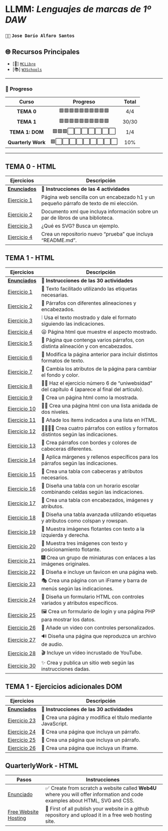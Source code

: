 # LLMM: *Lenguajes de marcas de 1º DAW*
### `🐱‍💻` **`Jose Darío Alfaro Santos`** 

## 🌐 **Recursos Principales**  
- [📘] [`MCLibre`](https://www.mclibre.org/consultar/htmlcss/)  
- [📚] [`W3Schools`](https://www.w3schools.com/)  

---

### 📝 **Progreso**

|        Curso          |         Progreso         | Total |
|:---------------------:|:------------------------:|:-----:|
|       **TEMA 0**      | 🟩🟩🟩🟩🟩🟩🟩🟩🟩🟩 |  4/4  |
|       **TEMA 1**      | 🟩🟩🟩🟩🟩🟩🟩🟩🟩🟩 | 30/30 |
|       **TEMA 1: DOM**      | 🟩🟩🟩⬜⬜⬜⬜⬜⬜⬜ | 1/4 |
|   **Quarterly Work**  | 🟩⬜⬜⬜⬜⬜⬜⬜⬜⬜ |  10%  |

---

## TEMA 0 - HTML
Ejercicios | Descripción
-----------|------------
[**Enunciados**](https://docs.google.com/document/d/1N-ePfly6uEPFOjIdiWBunZ2Ep3rY-c9tqu_On1L-7LY/edit?tab=t.0)  | 📖 **Instrucciones de las 4 actividades**
[Ejercicio 1](tema0/pagina.html)|Página web sencilla con un encabezado h1 y un pequeño párrafo de texto de mi elección.
[Ejercicio 2](tema0/menu.xml)|Documento xml que incluya información sobre un par de libros de una biblioteca.
[Ejercicio 3](tema0/ejercicio3)|¿Qué es SVG? Busca un ejemplo.
[Ejercicio 4](https://github.com/jalfsan3108/prueba.git) |Crea un repositorio nuevo “prueba” que incluya “README.md”.

## TEMA 1 - HTML
Ejercicios | Descripción
-----------|------------
[**Enunciados**](https://docs.google.com/document/d/1WRdNTHe1et5iHGRsCnMGeRJQBxInAxvtCLdPFBtZoYM/edit?tab=t.0)  | 📖 **Instrucciones de las 30 actividades**
[Ejercicio 1](tema1/ejercicio1.html)|📝 Texto facilitado utilizando las etiquetas necesarias.                       
[Ejercicio 2](tema1/ejercicio2.html)|📜 Párrafos con diferentes alineaciones y encabezados.
[Ejercicio 3](tema1/ejercicio3.html) |❕ Usa el texto mostrado y dale el formato siguiendo las indicaciones.
[Ejercicio 4](tema1/ejercicio4.html) |😦 Página html que muestre el aspecto mostrado.
[Ejercicio 5](tema1/ejercicio5.html) |🔨 Página que contenga varios párrafos, con distinta alineación y con encabezados.
[Ejercicio 6](tema1/ejercicio6.html) |🚧 Modifica la página anterior para incluir distintos formatos de texto.
[Ejercicio 7](tema1/ejercicio7.html) |🌈 Cambia los atributos de la página para cambiar el fondo y color.
[Ejercicio 8](tema1/ejercicio8.html) |👨‍🎓 Haz el ejercicio número 6 de “uniwebsidad” del capítulo 4 (aparece al final del artículo).
[Ejercicio 9](tema1/ejercicio9.html)   |💌 Crea un página html como la mostrada.
[Ejercicio 10](tema1/ejercicio10.html) |🐱‍🏍 Crea una página html con una lista anidada de dos niveles.  
[Ejercicio 11](tema1/ejercicio11.html) |🛒 Añade los ítems indicados a una lista en HTML.  
[Ejercicio 12](tema1/ejercicio12.html) |👨‍👨‍👧‍👦 Crea cuatro párrafos con estilos y formatos distintos según las indicaciones.  
[Ejercicio 13](tema1/ejercicio13.html) |🎫 Crea párrafos con bordes y colores de cabeceras diferentes.  
[Ejercicio 14](tema1/ejercicio14.html) |🧵 Aplica márgenes y rellenos específicos para los párrafos según las indicaciones.  
[Ejercicio 15](tema1/ejercicio15.html) |🍫 Crea una tabla con cabeceras y atributos necesarios.  
[Ejercicio 16](tema1/ejercicio16.html) |🏫 Diseña una tabla con un horario escolar combinando celdas según las indicaciones.  
[Ejercicio 17](tema1/ejercicio17.html) |🎨 Crea una tabla con encabezados, imágenes y atributos.  
[Ejercicio 18](tema1/ejercicio18.html) |🎐 Diseña una tabla avanzada utilizando etiquetas y atributos como colspan y rowspan.  
[Ejercicio 19](tema1/ejercicio19.html) |🎈 Muestra imágenes flotantes con texto a la izquierda y derecha.  
[Ejercicio 20](tema1/ejercicio20.html) |🎠 Muestra tres imágenes con texto y posicionamiento flotante.  
[Ejercicio 21](tema1/ejercicio21.html) |🎆 Crea un grupo de miniaturas con enlaces a las imágenes originales.  
[Ejercicio 22](tema1/ejercicio22.html) |🎎 Diseña e incluye un favicon en una página web.  
[Ejercicio 23](tema1/ejercicio23.html) |🎭 Crea una página con un iFrame y barra de menús según las indicaciones.  
[Ejercicio 24](tema1/ejercicio24.html) |🎁 Diseña un formulario HTML con controles variados y atributos específicos.  
[Ejercicio 25](tema1/ejercicio25.html) |🖼 Crea un formulario de login y una página PHP para mostrar los datos.  
[Ejercicio 26](tema1/ejercicio26.html) |🎰 Añade un video con controles personalizados.  
[Ejercicio 27](tema1/ejercicio27.html) |🔊 Diseña una página que reproduzca un archivo de audio.  
[Ejercicio 28](tema1/ejercicio28.html) |🎬 Incluye un vídeo incrustado de YouTube.  
[Ejercicio 30](tema1/ejercicio30.html) |✨ Crea y publica un sitio web según las instrucciones dadas.

## TEMA 1 - Ejercicios adicionales DOM
Ejercicios | Descripción
-----------|------------
[**Enunciados**](https://docs.google.com/document/d/1WRdNTHe1et5iHGRsCnMGeRJQBxInAxvtCLdPFBtZoYM/edit?tab=t.0)  | 📖 **Instrucciones de las 30 actividades**
[Ejercicio 23](tema1/ejerciciodom23.html)|🏰 Crea una página y modifica el título mediante JavaScript.                     
[Ejercicio 24](tema1/ejerciciodom24.html)|🦽 Crea una página que incluya un párrafo.
[Ejercicio 25](tema1/ejerciciodom25.html) |🚁 Crea una página que incluya un párrafo.
[Ejercicio 26](tema1/ejerciciodom26.html) |🚈 Crea una página que incluya un iframe.

## QuarterlyWork - HTML
Pasos | Instrucciones
----------|-------------
[Enunciado](https://docs.google.com/document/d/195xAKsWE7OtO02Cr3YGRjn8qBjdKhDQ8aimYVjqdh6M/edit?tab=t.0) |✅ Create from scratch a website called **Web4U** where you will offer information and code examples about HTML, SVG and CSS.
[Free Website Hosting](https://www.infinityfree.com/#google_vignette) |📍 First of all publish your website in a github repository and upload it in a free web hosting site.

